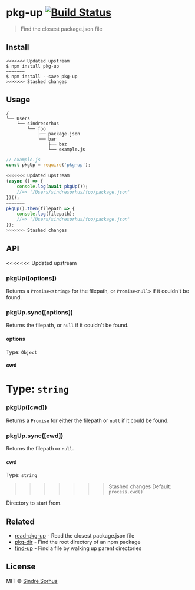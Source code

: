 # pkg-up [![Build Status](https://travis-ci.org/sindresorhus/pkg-up.svg?branch=master)](https://travis-ci.org/sindresorhus/pkg-up)

> Find the closest package.json file


## Install

```
<<<<<<< Updated upstream
$ npm install pkg-up
=======
$ npm install --save pkg-up
>>>>>>> Stashed changes
```


## Usage

```
/
└── Users
    └── sindresorhus
        └── foo
            ├── package.json
            └── bar
                ├── baz
                └── example.js
```

```js
// example.js
const pkgUp = require('pkg-up');

<<<<<<< Updated upstream
(async () => {
	console.log(await pkgUp());
	//=> '/Users/sindresorhus/foo/package.json'
})();
=======
pkgUp().then(filepath => {
	console.log(filepath);
	//=> '/Users/sindresorhus/foo/package.json'
});
>>>>>>> Stashed changes
```


## API

<<<<<<< Updated upstream
### pkgUp([options])

Returns a `Promise<string>` for the filepath, or `Promise<null>` if it couldn't be found.

### pkgUp.sync([options])

Returns the filepath, or `null` if it couldn't be found.

#### options

Type: `Object`

#### cwd

Type: `string`<br>
=======
### pkgUp([cwd])

Returns a `Promise` for either the filepath or `null` if it could be found.

### pkgUp.sync([cwd])

Returns the filepath or `null`.

#### cwd

Type: `string`
>>>>>>> Stashed changes
Default: `process.cwd()`

Directory to start from.


## Related

- [read-pkg-up](https://github.com/sindresorhus/read-pkg-up) - Read the closest package.json file
- [pkg-dir](https://github.com/sindresorhus/pkg-dir) - Find the root directory of an npm package
- [find-up](https://github.com/sindresorhus/find-up) - Find a file by walking up parent directories


## License

MIT © [Sindre Sorhus](https://sindresorhus.com)
